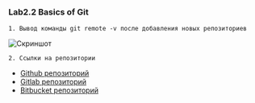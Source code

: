 ### Lab2.2 Basics of Git

```
1. Вывод команды git remote -v после добавления новых репозиториев
```
![Скриншот](https://raw.githubusercontent.com/aleksey-raevich/devops-netology/master/Lab2.2/screenshot_lab22_1.png?raw=true)

```
2. Ссылки на репозитории
```

* [Github репозиторий](https://github.com/aleksey-raevich/devops-netology/tree/master/Lab2.2/ "Github репозиторий")
* [Gitlab репозиторий](https://gitlab.com/aleksey-raevich/devops-netology/-/tree/master/Lab2.2/ "Gitlab репозиторий")
* [Bitbucket репозиторий](https://bitbucket.org/aleksey-raevich/devops-netology/src/master/Lab2.2/ "Bitbucket репозиторий")